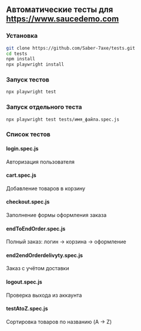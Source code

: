 
## Автоматические тесты для https://www.saucedemo.com

### Установка

```bash
git clone https://github.com/Saber-7axe/tests.git
cd tests
npm install
npx playwright install
```


### Запуск тестов 

```bash
npx playwright test
```

### Запуск отдельного теста

```bash
npx playwright test tests/имя_файла.spec.js
```

### Список тестов

#### login.spec.js
Авторизация пользователя

#### cart.spec.js
Добавление товаров в корзину

#### checkout.spec.js
Заполнение формы оформления заказа

#### endToEndOrder.spec.js
Полный заказ: логин → корзина → оформление

#### end2endOrderdelivyty.spec.js
Заказ с учётом доставки

#### logout.spec.js
Проверка выхода из аккаунта

#### testAtoZ.spec.js
Сортировка товаров по названию (A → Z)

